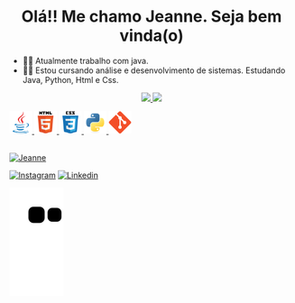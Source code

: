 <h1 align="center"> Olá!! Me chamo Jeanne. Seja bem vinda(o) </h1>



- 👩‍💻 Atualmente trabalho com java.
- 👩‍🎓 Estou cursando análise e desenvolvimento de sistemas. Estudando Java, Python, Html e Css.


<div align="center">
  <a href="https://github.com/JeLudovico">
  <img height="180em" src="https://github-readme-stats.vercel.app/api?username=JeLudovico&show_icons=true&theme=omni&include_all_commits=true&count_private=true"/>
  <img height="180em" src="https://github-readme-stats.vercel.app/api/top-langs/?username=JeLudovico&layout=compact&langs_count=7&theme=omni"/>
</div>
  
  
  <p align="left">
<img src="https://raw.githubusercontent.com/devicons/devicon/master/icons/java/java-original.svg" alt="java" width="40" height="40" />
<img src="https://raw.githubusercontent.com/devicons/devicon/master/icons/html5/html5-original-wordmark.svg" alt="html5" width="40" height="40"/> 
<img src="https://raw.githubusercontent.com/devicons/devicon/master/icons/css3/css3-original-wordmark.svg" alt="css3" width="40" height="40"/> 
<img src="https://raw.githubusercontent.com/devicons/devicon/master/icons/python/python-original.svg" alt="python" width="40" height="40" />  
<img src="https://raw.githubusercontent.com/devicons/devicon/master/icons/git/git-original.svg" alt="git" width="40" height="40"/> 

</div>
 <br/>
   <br/>
 <p align="left"> <img src="https://komarev.com/ghpvc/?username=JeLudovico" alt="Jeanne" /> </p>
<div> 
  
[![Instagram](https://img.shields.io/badge/Instagram-E4405F?style=for-the-badge&logo=instagram&logoColor=white)](https://www.instagram.com/__jeeane/)
[![Linkedin](https://img.shields.io/badge/LinkedIn-0077B5?style=for-the-badge&logo=linkedin&logoColor=white)](https://www.linkedin.com/in/jeane-nascimento-8597041a0)
 
![Snake animation](https://github.com/rafaballerini/rafaballerini/blob/output/github-contribution-grid-snake.svg)

</div>
